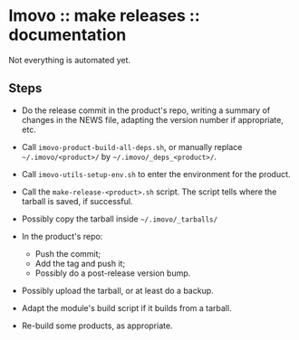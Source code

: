 Imovo :: make releases :: documentation
=======================================

Not everything is automated yet.

Steps
-----

- Do the release commit in the product's repo, writing a summary of changes in
  the NEWS file, adapting the version number if appropriate, etc.

- Call `imovo-product-build-all-deps.sh`,
  or manually replace `~/.imovo/<product>/` by `~/.imovo/_deps_<product>/`.

- Call `imovo-utils-setup-env.sh` to enter the environment for the product.

- Call the `make-release-<product>.sh` script.
  The script tells where the tarball is saved, if successful.

- Possibly copy the tarball inside `~/.imovo/_tarballs/`

- In the product's repo:
  - Push the commit;
  - Add the tag and push it;
  - Possibly do a post-release version bump.

- Possibly upload the tarball, or at least do a backup.

- Adapt the module's build script if it builds from a tarball.

- Re-build some products, as appropriate.
